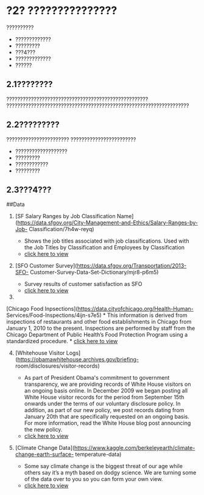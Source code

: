 # ?2? ???????????????
??????????
* ?????????????
* ?????????
* ???4???
* ?????????????
* ??????
## 2.1????????
????????????????????????????????????????????????????
???????????????????????????????????????????????????????????????????
## 2.2?????????
???????????????????????
????????????????????????
* ???????????????????
* ?????????
* ????????????
* ?????????
## 2.3???4???

##Data

1. [SF Salary Ranges by Job Classification
Name](https://data.sfgov.org/City-Management-and-Ethics/Salary-Ranges-by-Job-
Classification/7h4w-reyq)
	* Shows the job titles associated with job
classifications. Used with the Job Titles by Classification and Employees by
Classification
	* [click here to view](/Salary_Ranges_by_Job_Classification.csv)
2. [SFO Customer Survey](https://data.sfgov.org/Transportation/2013-SFO-
Customer-Survey-Data-Set-Dictionary/mjr8-p6m5)
	* Survey results of customer
satisfaction as SFO
	* [click here to view](/2013_SFO_Customer_survey.csv)

3.
[Chicago Food Inpsections](https://data.cityofchicago.org/Health-Human-
Services/Food-Inspections/4ijn-s7e5)
	* This information is derived from
inspections of restaurants and other food establishments in Chicago from January
1, 2010 to the present. Inspections are performed by staff from the Chicago
Department of Public Health’s Food Protection Program using a standardized
procedure.
	* [click here to view](/Food_Inspections.csv)

4. [Whitehouse
Visitor Logs](https://obamawhitehouse.archives.gov/briefing-
room/disclosures/visitor-records)
	* As part of President Obama's commitment to
government transparency, we are providing records of White House visitors on an
ongoing basis online. In December 2009 we began posting all White House visitor
records for the period from September 15th onwards under the terms of our
voluntary disclosure policy. In addition, as part of our new policy, we post
records dating from January 20th that are specifically requested on an ongoing
basis. For more information, read the White House blog post announcing the new
policy.
	* [click here to view](/whitehouse_waves-2016_12.zip)

5. [Climate
Change Data](https://www.kaggle.com/berkeleyearth/climate-change-earth-surface-
temperature-data)
	* Some say climate change is the biggest threat of our age
while others say it’s a myth based on dodgy science. We are turning some of the
data over to you so you can form your own view.
	* [click here to
view](/GlobalLandTemperaturesByCity.csv.zip)
